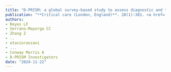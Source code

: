 ```yaml
---
title: "D-PRISM: a global survey-based study to assess diagnostic and treatment approaches in pneumonia managed in intensive care"
publication: "**Critical care (London, England)**. 28(1):381. <a href='https://doi.org/10.1186/s13054-024-05180-y' target='_blank' rel='noopener noreferrer'>10.1186/s13054-024-05180-y</a>"
authors:
- Reyes LF
- Serrano-Mayorga CC
- Zhang Z
- ..
- otavioranzani
- ...
- Conway Morris A
- D-PRISM Investigators
date: "2024-11-22"
---
```

